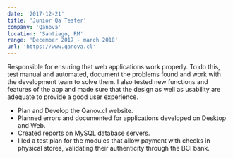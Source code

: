 ```yaml
---
date: '2017-12-21'
title: 'Junior Qa Tester'
company: 'Qanova'
location: 'Santiago, RM'
range: 'December 2017 - march 2018'
url: 'https://www.qanova.cl'
---
```

Responsible for ensuring that web applications work properly. To do this, test manual and automated, document the problems found and work with the development team to solve them. I also tested new functions and features of the app and made sure that the design as well as usability are adequate to provide a good user experience.

- Plan and Develop the Qanov.cl website.
- Planned errors and documented for applications developed on Desktop and Web.
- Created reports on MySQL database servers.
- I led a test plan for the modules that allow payment with checks in physical stores, validating their authenticity through the BCI bank.
